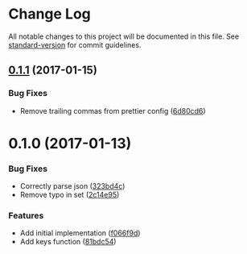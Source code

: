 # Change Log

All notable changes to this project will be documented in this file. See [standard-version](https://github.com/conventional-changelog/standard-version) for commit guidelines.

<a name="0.1.1"></a>
## [0.1.1](https://github.com/relekang/micro-analytics-adapter-redis/compare/v0.1.0...v0.1.1) (2017-01-15)


### Bug Fixes

* Remove trailing commas from prettier config ([6d80cd6](https://github.com/relekang/micro-analytics-adapter-redis/commit/6d80cd6))



<a name="0.1.0"></a>
# 0.1.0 (2017-01-13)


### Bug Fixes

* Correctly parse json ([323bd4c](https://github.com/relekang/micro-analytics-adapter-redis/commit/323bd4c))
* Remove typo in set ([2c14e95](https://github.com/relekang/micro-analytics-adapter-redis/commit/2c14e95))


### Features

* Add initial implementation ([f066f9d](https://github.com/relekang/micro-analytics-adapter-redis/commit/f066f9d))
* Add keys function ([81bdc54](https://github.com/relekang/micro-analytics-adapter-redis/commit/81bdc54))
